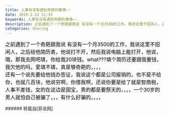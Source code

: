 ```yaml
---
title: 人事有没有遇到奇葩的事情~~
date: 2019-2-22 11:35
keywords: 人事有没有遇到奇葩的事情~~
description: 之前遇到了一个奇葩跟我说 有没有一个月3500的工作，我说这里不招闲人，之后给他简历表，他说打不开，然后我说电脑上能打开，他说，哦，那我去网吧填，你给我20块钱。what???填个简历还要跟我要钱，我欠他的吗，爱填不填，真是够奇葩的，，，，还有一个说先要给他钱办签证，我说这个都是公司报销的，也不是不给你，也就几百块，他说穷啊，你借我啊，还说你要是给了就是智商税，人事不差钱，女的在这边是国宝，男的都是要祭天的，，，，一个30岁的男人就怕自己被骗了，，，有什么好骗的，，，，
categories: sharing
---
```

<td class="t_f" id="postmessage_3090424">

<font size="3"><font color="#000000">之前遇到了一个奇葩跟我说 有没有一个月3500的工作，我说这里不招闲人，之后给他简历表，他说打不开，然后我说电脑上能打开，他说，哦，那我去网吧填，你给我20块钱。what???填个简历还要跟我要钱，我欠他的吗，爱填不填，真是够奇葩的，，，，</font></font><br/>
<font size="3"><font color="#000000">还有一个说先要给他钱办签证，我说这个都是公司报销的，也不是不给你，也就几百块，他说穷啊，你借我啊，还说你要是给了就是智商税，人事不差钱，女的在这边是国宝，男的都是要祭天的，，，，一个30岁的男人就怕自己被骗了，，，有什么好骗的，，，，</font></font><br/>
</td>
###### 转载自[菲龙网]
